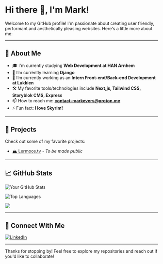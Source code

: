 # Hi there 👋, I'm Mark!

Welcome to my GitHub profile! I'm passionate about creating user friendly, performant and aesthetically pleasing websites. Here's a little more about me:

---

## 🚀 About Me
- 🎓 I'm currently studying **Web Development at HAN Arnhem**
- 🌱 I’m currently learning **Django**
- 💼 I’m currently working as an **Intern Front-end/Back-end Development at Lukkien**
- 🛠️ My favorite tools/technologies include **Next,js, Tailwind CSS, Storyblok CMS, Express**
- 📫 How to reach me: **[contact-markevers@proton.me](mailto:contact-markevers@proton.me)**
- ⚡ Fun fact: **I love Skyrim!**

---

## 🌟 Projects
Check out some of my favorite projects:
- [🏔️ Lermoos.tv](https://github.com/MDA-Han-Student/lermoos.tv) - *To be made public*

---

## 📈 GitHub Stats
![Your GitHub Stats](https://github-readme-stats.vercel.app/api?username=MDA-Han-Student&show_icons=true&theme=radical)

![Top Languages](https://github-readme-stats.vercel.app/api/top-langs/?username=MDA-Han-Student&layout=compact&theme=radical)

![](https://komarev.com/ghpvc/?username=MDA-Han-Student&label=Profile+Views&color=brightgreen&style=flat)

---

## 🔗 Connect With Me
[![LinkedIn](https://img.shields.io/badge/LinkedIn-mark-evers-78069a19a-blue?style=flat&logo=linkedin)](https://www.linkedin.com/in/mark-evers-78069a19a)

---

Thanks for stopping by! Feel free to explore my repositories and reach out if you'd like to collaborate!
